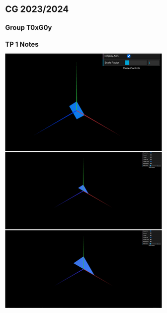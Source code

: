 # CG 2023/2024

## Group T0xG0y

## TP 1 Notes

![Diamond](tp1/screenshots/cg-t12g03-tp1-0.png)
![Triangle Small](tp1/screenshots/cg-t12g03-tp1-1-1.png)
![Triangle Big](tp1/screenshots/cg-t12g03-tp1-1-2.png)
